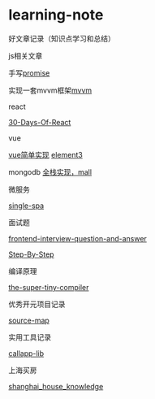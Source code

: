 # learning-note
好文章记录（知识点学习和总结）

js相关文章

手写[promise](https://github.com/leocoder351/my-promise)

实现一套mvvm框架[mvvm](https://github.com/YvetteLau/Step-By-Step)






react

[30-Days-Of-React](https://github.com/Asabeneh/30-Days-Of-React)

vue

[vue简单实现](https://github.com/cuixiaorui/mini-vue)
[element3](https://github.com/hug-sun/element3)

mongodb
[全栈实现，mall](https://github.com/macrozheng/mall)

微服务

[single-spa](https://github.com/single-spa/single-spa)

面试题

[frontend-interview-question-and-answer](https://github.com/mqyqingfeng/frontend-interview-question-and-answer)

[Step-By-Step](https://github.com/YvetteLau/Step-By-Step)

[]()



编译原理

[the-super-tiny-compiler](https://github.com/jamiebuilds/the-super-tiny-compiler)

优秀开元项目记录

[source-map](https://github.com/macrozheng/mall)

实用工具记录

[callapp-lib](https://github.com/eligrey/FileSaver.js)

上海买房

[shanghai_house_knowledge](https://github.com/ayuer/shanghai_house_knowledge)

















